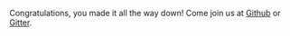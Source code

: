 Congratulations, you made it all the way down! Come join us at [Github](https://github.com/SteveVanOpstal/LegendBuilder) or [Gitter](https://gitter.im/SteveVanOpstal/LegendBuilder).
